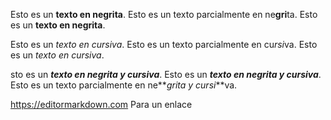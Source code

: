 Esto es un **texto en negrita**.
Esto es un texto parcialmente en ne**gri**ta.
Esto es un __texto en negrita__.

Esto es un *texto en cursiva*.
Esto es un texto parcialmente en cu*rsi*va.
Esto es un _texto en cursiva_.

sto es un __*texto en negrita y cursiva*__.
Esto es un **_texto en negrita y cursiva_**.
Esto es un texto parcialmente en ne**_grita y cursi_**va.

<https://editormarkdown.com> Para un enlace